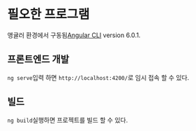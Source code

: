 # 필오한 프로그램

앵귤러 환경에서 구동됨[Angular CLI](https://github.com/angular/angular-cli) version 6.0.1.

## 프론트엔드 개발

 `ng serve`입력 하면  `http://localhost:4200/`로 임시 접속 할 수 있다.


## 빌드

`ng build`실행하면 프로젝트를 빌드 할 수 있다.
